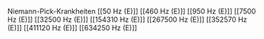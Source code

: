 Niemann-Pick-Krankheiten
[[50 Hz (E)]]
[[460 Hz (E)]]
[[950 Hz (E)]]
[[7500 Hz (E)]]
[[32500 Hz (E)]]
[[154310 Hz (E)]]
[[267500 Hz (E)]]
[[352570 Hz (E)]]
[[411120 Hz (E)]]
[[634250 Hz (E)]]